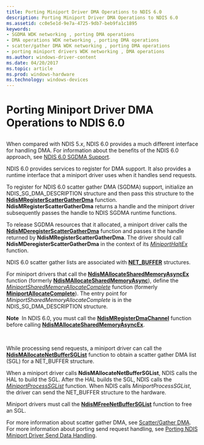 ```yaml
---
title: Porting Miniport Driver DMA Operations to NDIS 6.0
description: Porting Miniport Driver DMA Operations to NDIS 6.0
ms.assetid: cc0e5e1d-9e7a-4725-9db7-beb9fa1c1895
keywords:
- SGDMA WDK networking , porting DMA operations
- DMA operations WDK networking , porting DMA operations
- scatter/gather DMA WDK networking , porting DMA operations
- porting miniport drivers WDK networking , DMA operations
ms.author: windows-driver-content
ms.date: 04/20/2017
ms.topic: article
ms.prod: windows-hardware
ms.technology: windows-devices
---
```


# Porting Miniport Driver DMA Operations to NDIS 6.0


## <a href="" id="ddk-porting-miniport-driver-dma-operations-to-ndis-6-0-ng"></a>


When compared with NDIS 5.*x*, NDIS 6.0 provides a much different interface for handling DMA. For information about the benefits of the NDIS 6.0 approach, see [NDIS 6.0 SGDMA Support](benefits-of-ndis-sgdma-support.md).

NDIS 6.0 provides services to register for DMA support. It also provides a runtime interface that a miniport driver uses when it handles send requests.

To register for NDIS 6.0 scatter gather DMA (SGDMA) support, initialize an NDIS\_SG\_DMA\_DESCRIPTION structure and then pass this structure to the [**NdisMRegisterScatterGatherDma**](https://msdn.microsoft.com/library/windows/hardware/ff563659) function. **NdisMRegisterScatterGatherDma** returns a handle and the miniport driver subsequently passes the handle to NDIS SGDMA runtime functions.

To release SGDMA resources that it allocated, a miniport driver calls the [**NdisMDeregisterScatterGatherDma**](https://msdn.microsoft.com/library/windows/hardware/ff563581) function and passes it the handle returned by **NdisMRegisterScatterGatherDma**. The driver should call **NdisMDeregisterScatterGatherDma** in the context of its [*MiniportHaltEx*](https://msdn.microsoft.com/library/windows/hardware/ff559388) function.

NDIS 6.0 scatter gather lists are associated with [**NET\_BUFFER**](https://msdn.microsoft.com/library/windows/hardware/ff568376) structures.

For miniport drivers that call the [**NdisMAllocateSharedMemoryAsyncEx**](https://msdn.microsoft.com/library/windows/hardware/ff562784) function (formerly [**NdisMAllocateSharedMemoryAsync**](https://msdn.microsoft.com/library/windows/hardware/ff552304)), define the [*MiniportSharedMemoryAllocateComplete*](https://msdn.microsoft.com/library/windows/hardware/ff559446) function (formerly [**MiniportAllocateComplete**](https://msdn.microsoft.com/library/windows/hardware/ff549352)). The entry point for *MiniportSharedMemoryAllocateComplete* is in the NDIS\_SG\_DMA\_DESCRIPTION structure.

**Note**  In NDIS 6.0, you must call the [**NdisMRegisterDmaChannel**](https://msdn.microsoft.com/library/windows/hardware/ff563646) function before calling [**NdisMAllocateSharedMemoryAsyncEx**](https://msdn.microsoft.com/library/windows/hardware/ff562784).

 

While processing send requests, a miniport driver can call the [**NdisMAllocateNetBufferSGList**](https://msdn.microsoft.com/library/windows/hardware/ff562776) function to obtain a scatter gather DMA list (SGL) for a NET\_BUFFER structure.

When a miniport driver calls **NdisMAllocateNetBufferSGList**, NDIS calls the HAL to build the SGL. After the HAL builds the SGL, NDIS calls the [*MiniportProcessSGList*](https://msdn.microsoft.com/library/windows/hardware/ff559420) function. When NDIS calls *MiniportProcessSGList*, the driver can send the NET\_BUFFER structure to the hardware.

Miniport drivers must call the [**NdisMFreeNetBufferSGList**](https://msdn.microsoft.com/library/windows/hardware/ff563586) function to free an SGL.

For more information about scatter gather DMA, see [Scatter/Gather DMA](https://msdn.microsoft.com/library/windows/hardware/ff570739). For more information about porting send request handling, see [Porting NDIS Miniport Driver Send Data Handling](porting-ndis-miniport-driver-send-data-handling.md).

 

 





